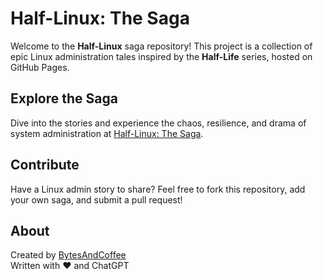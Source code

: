 # Half-Linux: The Saga

Welcome to the **Half-Linux** saga repository! This project is a collection of epic Linux administration tales inspired by the **Half-Life** series, hosted on GitHub Pages.

## **Explore the Saga**

Dive into the stories and experience the chaos, resilience, and drama of system administration at [Half-Linux: The Saga](https://bytesandcoffee.github.io/half-linux/).

## **Contribute**

Have a Linux admin story to share? Feel free to fork this repository, add your own saga, and submit a pull request!

## **About**

Created by [BytesAndCoffee](https://github.com/BytesAndCoffee)  
Written with ❤️ and ChatGPT
